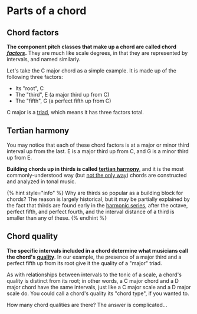# Parts of a chord

## Chord factors

**The component pitch classes that make up a chord are called chord** [_**factors**_](https://en.wikipedia.org/wiki/Factor_%28chord%29)**.** They are much like scale degrees, in that they are represented by intervals, and named similarly.

Let's take the C major chord as a simple example. It is made up of the following three factors:

* Its "root", C
* The "third", E \(a major third up from C\)
* The "fifth", G \(a perfect fifth up from C\)

C major is a [triad](https://en.wikipedia.org/wiki/Triad_%28music%29), which means it has three factors total.

## Tertian harmony

You may notice that each of these chord factors is at a major or minor third interval up from the last. E is a major third up from C, and G is a minor third up from E.

**Building chords up in thirds is called** [**tertian harmony**](https://en.wikipedia.org/wiki/Tertian), and it is the most commonly-understood way \(but [not the only way](https://en.wikipedia.org/wiki/Quartal_and_quintal_harmony)\) chords are constructed and analyzed in tonal music.

{% hint style="info" %}
Why are thirds so popular as a building block for chords? The reason is largely historical, but it may be partially explained by the fact that thirds are found early in the [harmonic series](https://en.wikipedia.org/wiki/Harmonic_series_%28music%29#Frequencies,_wavelengths,_and_musical_intervals_in_example_systems), after the octave, perfect fifth, and perfect fourth, and the interval distance of a third is smaller than any of these.
{% endhint %}

## Chord quality

**The specific intervals included in a chord determine what musicians call the chord's** [**quality**](https://en.wikipedia.org/wiki/Chord_letters#Chord_quality). In our example, the presence of a major third and a perfect fifth up from its root give it the quality of a "major" triad.

As with relationships between intervals to the tonic of a scale, a chord's quality is distinct from its root; in other words, a C major chord and a D major chord have the same intervals, just like a C major scale and a D major scale do. You could call a chord's quality its "chord type", if you wanted to.

How many chord qualities are there? The answer is complicated...



